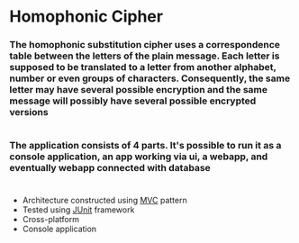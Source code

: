 # Homophonic Cipher

[MVC]: https://en.wikipedia.org/wiki/Model%E2%80%93view%E2%80%93controller
[JUnit]: https://junit.org/junit5/
[JavaFX]:https://openjfx.io/
[JavaServlet]:https://docs.oracle.com/javaee/7/api/javax/servlet/Servlet.html

### The homophonic substitution cipher uses a correspondence table between the letters of the plain message. Each letter is supposed to be translated to a letter from another alphabet, number or even groups of characters. Consequently, the same letter may have several possible encryption and the same message will possibly have several possible encrypted versions
#
### The application consists of 4 parts. It's possible to run it as a console application, an app working via ui, a webapp, and eventually webapp connected with database

#
* Architecture constructed using [MVC] pattern
* Tested using [JUnit] framework
* Cross-platform
* Console application